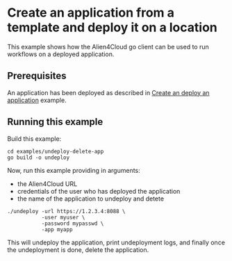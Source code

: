 # Create an application from a template and deploy it on a location

This example shows how the Alien4Cloud go client can be used to run workflows
on a deployed application.

## Prerequisites

An application has been deployed as described in [Create an deploy an application](../create-deploy-app/README.md) example.

## Running this example

Build this example:

```
cd examples/undeploy-delete-app
go build -o undeploy
```

Now, run this example providing in arguments:
* the Alien4Cloud URL
* credentials of the user who has deployed the application
* the name of the application to undeploy and detete

```
./undeploy -url https://1.2.3.4:8088 \
           -user myuser \
           -password mypasswd \
           -app myapp
```

This will undeploy the application, print undeployment logs,
and finally once the undeployment is done, delete the application.
